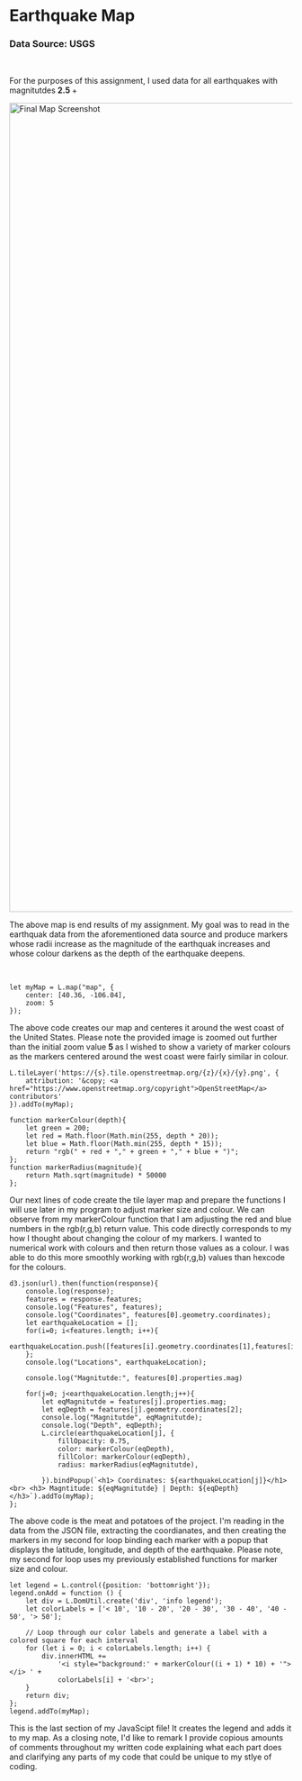 <h1> Earthquake Map </h1>
<h3 href="https://earthquake.usgs.gov/earthquakes/feed/v1.0/geojson.php"> Data Source: USGS</h3>
<br>
<p> For the purposes of this assignment, I used data for all earthquakes with magnitutdes  <strong> 2.5 </strong>+ </p>
<img width="1437" alt="Final Map Screenshot" src="https://user-images.githubusercontent.com/119609975/231823080-8b75f717-7720-4704-9ae0-fd6bd2ee6626.png">

<p> The above map is end results of my assignment. My goal was to read in the earthquak data from the aforementioned data source and produce markers whose radii increase as the magnitude of the earthquak increases and whose colour darkens as the depth of the earthquake deepens. </p>
<br>

```
let myMap = L.map("map", {
    center: [40.36, -106.04],
    zoom: 5
});
```

<p> The above code creates our map and centeres it around the west coast of the United States. Please note the provided image is zoomed out further than the initial zoom value <strong> 5 </strong> as I wished to show a variety of marker colours as the markers centered around the west coast were fairly similar in colour. </p>

```
L.tileLayer('https://{s}.tile.openstreetmap.org/{z}/{x}/{y}.png', {
    attribution: '&copy; <a href="https://www.openstreetmap.org/copyright">OpenStreetMap</a> contributors'
}).addTo(myMap);

function markerColour(depth){
    let green = 200;
    let red = Math.floor(Math.min(255, depth * 20));
    let blue = Math.floor(Math.min(255, depth * 15));
    return "rgb(" + red + "," + green + "," + blue + ")";
};
function markerRadius(magnitude){
    return Math.sqrt(magnitude) * 50000
};
```

<p> Our next lines of code create the tile layer map and prepare the functions I will use later in my program to adjust marker size and colour. We can observe from my markerColour function that I am adjusting the red and blue numbers in the rgb(r,g,b) return value. This code directly corresponds to my how I thought about changing the colour of my markers. I wanted to numerical work with colours and then return those values as a colour. I was able to do this more smoothly working with rgb(r,g,b) values than hexcode for the colours. </p>

```
d3.json(url).then(function(response){
    console.log(response);
    features = response.features;
    console.log("Features", features);
    console.log("Coordinates", features[0].geometry.coordinates);
    let earthquakeLocation = [];
    for(i=0; i<features.length; i++){
        earthquakeLocation.push([features[i].geometry.coordinates[1],features[i].geometry.coordinates[0]]);
    };
    console.log("Locations", earthquakeLocation);

    console.log("Magnitutde:", features[0].properties.mag)

    for(j=0; j<earthquakeLocation.length;j++){
        let eqMagnitutde = features[j].properties.mag;
        let eqDepth = features[j].geometry.coordinates[2];
        console.log("Magnitutde", eqMagnitutde);
        console.log("Depth", eqDepth);
        L.circle(earthquakeLocation[j], {
            fillOpacity: 0.75,
            color: markerColour(eqDepth),
            fillColor: markerColour(eqDepth),
            radius: markerRadius(eqMagnitutde),

        }).bindPopup(`<h1> Coordinates: ${earthquakeLocation[j]}</h1> <br> <h3> Magntitude: ${eqMagnitutde} | Depth: ${eqDepth}</h3>`).addTo(myMap);
};
```

 <p> The above code is the meat and potatoes of the project. I'm reading in the data from the JSON file, extracting the coordianates, and then creating the markers in my second for loop binding each marker with a popup that displays the latitude, longitude, and depth of the earthquake. Please note, my second for loop uses my previously established functions for marker size and colour.</p>
    
```
let legend = L.control({position: 'bottomright'});
legend.onAdd = function () {
    let div = L.DomUtil.create('div', 'info legend');
    let colorLabels = ['< 10', '10 - 20', '20 - 30', '30 - 40', '40 - 50', '> 50'];

    // Loop through our color labels and generate a label with a colored square for each interval
    for (let i = 0; i < colorLabels.length; i++) {
        div.innerHTML +=
            '<i style="background:' + markerColour((i + 1) * 10) + '"></i> ' +
            colorLabels[i] + '<br>';
    }
    return div;
};
legend.addTo(myMap);

```

<p> This is the last section of my JavaScipt file! It creates the legend and adds it to my map. As a closing note, I'd like to remark I provide copious amounts of comments throughout my written code explaining what each part does and clarifying any parts of my code that could be unique to my stlye of coding. </p>    
